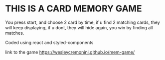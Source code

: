 # THIS IS A CARD MEMORY GAME
You press start, and choose 2 card by time, if u find 2 matching cards, they will keep displaying, if u dont, they will hide again, you win by finding all matches.

Coded using react and styled-components

link to the game https://wesleycremonini.github.io/mem-game/
